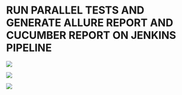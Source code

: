 # RUN PARALLEL TESTS AND GENERATE ALLURE REPORT AND CUCUMBER REPORT ON JENKINS PIPELINE

![](https://i.imgur.com/wHE965C.png)

![](https://i.imgur.com/BSzYgNj.png)

![](https://i.imgur.com/uWjIlUX.png)
